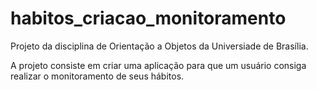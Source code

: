 # habitos_criacao_monitoramento

<p>Projeto da disciplina de Orientação a Objetos da Universiade de Brasília.</p>

<p>A projeto consiste em criar uma aplicação para que um usuário consiga realizar o monitoramento de seus hábitos.</p>
